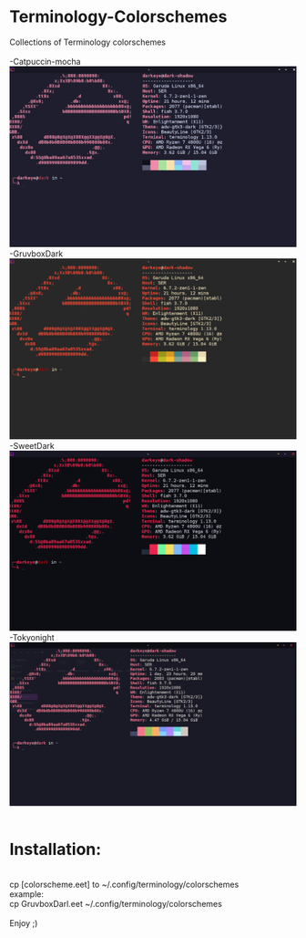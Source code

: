 # Terminology-Colorschemes
Collections of Terminology colorschemes
<br/>
<br/>
-Catpuccin-mocha
<br/>
<img src="https://github.com/EliaHKM/Terminology-Colorschemes/blob/main/Catppuccin.jpg">
<br/>
-GruvboxDark
<br/>
<img src="https://github.com/EliaHKM/Terminology-Colorschemes/blob/main/Gruvbox.jpg">
<br/>
-SweetDark 
<br/>
<img src="https://github.com/EliaHKM/Terminology-Colorschemes/blob/main/sweetdark.jpg"> 
<br/>
-Tokyonight
<br/>
<img src="https://github.com/EliaHKM/Terminology-Colorschemes/blob/main/Tokyonight.jpg">
<br/>
<br/>
# Installation:
<br/>
cp [colorscheme.eet] to ~/.config/terminology/colorschemes
<br/>
example:
<br/>
cp GruvboxDarl.eet ~/.config/terminology/colorschemes
<br/>
<br/>
Enjoy ;)



